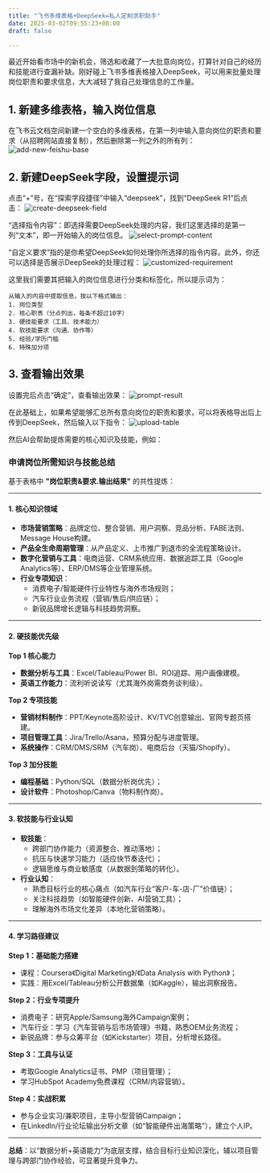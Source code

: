 ```yaml
---
title: "飞书多维表格+DeepSeek=私人定制求职助手"
date: 2025-03-02T09:55:23+08:00
draft: false

---
```


最近开始看市场中的新机会，筛选和收藏了一大批意向岗位，打算针对自己的经历和技能进行查漏补缺。刚好碰上飞书多维表格接入DeepSeek，可以用来批量处理岗位职责和要求信息，大大减轻了我自己处理信息的工作量。

## 1. 新建多维表格，输入岗位信息
在飞书云文档空间新建一个空白的多维表格，在第一列中输入意向岗位的职责和要求（从招聘网站直接复制），然后删除第一列之外的所有列：
![add-new-feishu-base](add-new-feishu-base.png)

## 2. 新建DeepSeek字段，设置提示词
点击“+”号，在“探索字段捷径”中输入“deepseek”，找到“DeepSeek R1”后点击：
![create-deepseek-field](create-deepseek-field.png)

“选择指令内容”：即选择需要DeepSeek处理的内容，我们这里选择的是第一列“文本”，即一开始输入的岗位信息。
![select-prompt-content](select-prompt-content.png)

“自定义要求”指的是你希望DeepSeek如何处理你所选择的指令内容。此外，你还可以选择是否展示DeepSeek的处理过程：
![customized-requirement](customized-requirement.png)

这里我们需要其把输入的岗位信息进行分类和标签化，所以提示词为：
```
从输入的内容中提取信息，按以下格式输出：  
1. 岗位类型
2. 核心职责（分点列出，每条不超过10字）  
3. 硬技能要求（工具、技术能力）  
4. 软技能要求（沟通、协作等）  
5. 经验/学历门槛
6. 特殊加分项
```


## 3. 查看输出效果
设置完后点击“确定”，查看输出效果：
![prompt-result](prompt-result.png)

在此基础上，如果希望能够汇总所有意向岗位的职责和要求，可以将表格导出后上传到DeepSeek，然后输入以下指令：
![upload-table](upload-table.png)

然后AI会帮助提炼需要的核心知识及技能，例如：
### 申请岗位所需知识与技能总结  
基于表格中 **"岗位职责&要求.输出结果"** 的共性提炼：  

---

#### **1. 核心知识领域**  
- **市场营销策略**：品牌定位、整合营销、用户洞察、竞品分析、FABE法则、Message House构建。  
- **产品全生命周期管理**：从产品定义、上市推广到退市的全流程策略设计。  
- **数字化营销与工具**：电商运营、CRM系统应用、数据追踪工具（Google Analytics等）、ERP/DMS等企业管理系统。  
- **行业专项知识**：  
  - 消费电子/智能硬件行业特性与海外市场规则；  
  - 汽车行业业务流程（营销/售后/供应链）；  
  - 新锐品牌增长逻辑与科技趋势洞察。  

---

#### **2. 硬技能优先级**  
**Top 1 核心能力**  
- **数据分析与工具**：Excel/Tableau/Power BI、ROI追踪、用户画像建模。  
- **英语工作能力**：流利听说读写（尤其海外岗需商务谈判级）。  

**Top 2 专项技能**  
- **营销材料制作**：PPT/Keynote高阶设计、KV/TVC创意输出、官网专题页搭建。  
- **项目管理工具**：Jira/Trello/Asana，预算分配与进度管理。  
- **系统操作**：CRM/DMS/SRM（汽车岗）、电商后台（天猫/Shopify）。  

**Top 3 加分技能**  
- **编程基础**：Python/SQL（数据分析岗优先）；  
- **设计软件**：Photoshop/Canva（物料制作岗）。  

---

#### **3. 软技能与行业认知**  
- **软技能**：  
  - 跨部门协作能力（资源整合、推动落地）；  
  - 抗压与快速学习能力（适应快节奏迭代）；  
  - 逻辑思维与商业敏感度（从数据到策略的转化）。  
- **行业认知**：  
  - 熟悉目标行业的核心痛点（如汽车行业“客户-车-店-厂”价值链）；  
  - 关注科技趋势（如智能硬件创新、AI营销工具）；  
  - 理解海外市场文化差异（本地化营销策略）。  

---

#### **4. 学习路径建议**  
**Step 1：基础能力搭建**  
- 课程：Coursera《Digital Marketing》/《Data Analysis with Python》；  
- 实践：用Excel/Tableau分析公开数据集（如Kaggle），输出洞察报告。  

**Step 2：行业专项提升**  
- 消费电子：研究Apple/Samsung海外Campaign案例；  
- 汽车行业：学习《汽车营销与后市场管理》书籍，熟悉OEM业务流程；  
- 新锐品牌：参与众筹平台（如Kickstarter）项目，分析增长路径。  

**Step 3：工具与认证**  
- 考取Google Analytics证书、PMP（项目管理）；  
- 学习HubSpot Academy免费课程（CRM/内容营销）。  

**Step 4：实战积累**  
- 参与企业实习/兼职项目，主导小型营销Campaign；  
- 在LinkedIn/行业论坛输出分析文章（如“智能硬件出海策略”），建立个人IP。  

--- 

**总结**：以“数据分析+英语能力”为底层支撑，结合目标行业知识深化，辅以项目管理与跨部门协作经验，可显著提升竞争力。